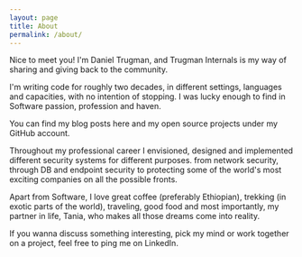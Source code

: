 ```yaml
---
layout: page
title: About
permalink: /about/
---
```


Nice to meet you! I'm Daniel Trugman, and Trugman Internals is my way of sharing and giving back to the community.

I'm writing code for roughly two decades, in different settings, languages and capacities, with no intention of stopping. I was lucky enough to find in Software passion, profession and haven.

You can find my blog posts here and my open source projects under my GitHub account.

Throughout my professional career I envisioned, designed and implemented different security systems for different purposes. from network security, through DB and endpoint security to protecting some of the world's most exciting companies on all the possible fronts.

Apart from Software, I love great coffee (preferably Ethiopian), trekking (in exotic parts of the world), traveling, good food and most importantly, my partner in life, Tania, who makes all those dreams come into reality.

If you wanna discuss something interesting, pick my mind or work together on a project, feel free to ping me on LinkedIn.
